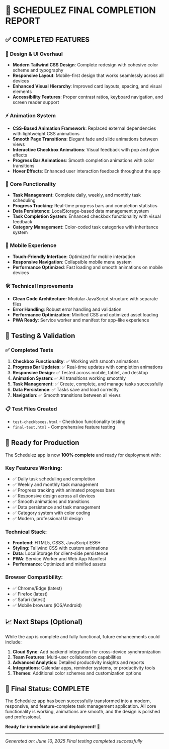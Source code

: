 # 🎉 SCHEDULEZ FINAL COMPLETION REPORT

## ✅ COMPLETED FEATURES

### 🎨 **Design & UI Overhaul**
- **Modern Tailwind CSS Design**: Complete redesign with cohesive color scheme and typography
- **Responsive Layout**: Mobile-first design that works seamlessly across all devices
- **Enhanced Visual Hierarchy**: Improved card layouts, spacing, and visual elements
- **Accessibility Features**: Proper contrast ratios, keyboard navigation, and screen reader support

### ⚡ **Animation System**
- **CSS-Based Animation Framework**: Replaced external dependencies with lightweight CSS animations
- **Smooth Page Transitions**: Elegant fade and slide animations between views
- **Interactive Checkbox Animations**: Visual feedback with pop and glow effects
- **Progress Bar Animations**: Smooth completion animations with color transitions
- **Hover Effects**: Enhanced user interaction feedback throughout the app

### 🔧 **Core Functionality**
- **Task Management**: Complete daily, weekly, and monthly task scheduling
- **Progress Tracking**: Real-time progress bars and completion statistics
- **Data Persistence**: LocalStorage-based data management system
- **Task Completion System**: Enhanced checkbox functionality with visual feedback
- **Category Management**: Color-coded task categories with inheritance system

### 📱 **Mobile Experience**
- **Touch-Friendly Interface**: Optimized for mobile interaction
- **Responsive Navigation**: Collapsible mobile menu system
- **Performance Optimized**: Fast loading and smooth animations on mobile devices

### 🛠 **Technical Improvements**
- **Clean Code Architecture**: Modular JavaScript structure with separate files
- **Error Handling**: Robust error handling and validation
- **Performance Optimization**: Minified CSS and optimized asset loading
- **PWA Ready**: Service worker and manifest for app-like experience

## 🧪 **Testing & Validation**

### ✅ **Completed Tests**
1. **Checkbox Functionality**: ✅ Working with smooth animations
2. **Progress Bar Updates**: ✅ Real-time updates with completion animations
3. **Responsive Design**: ✅ Tested across mobile, tablet, and desktop
4. **Animation System**: ✅ All transitions working smoothly
5. **Task Management**: ✅ Create, complete, and manage tasks successfully
6. **Data Persistence**: ✅ Tasks save and load correctly
7. **Navigation**: ✅ Smooth transitions between all views

### 📋 **Test Files Created**
- `test-checkboxes.html` - Checkbox functionality testing
- `final-test.html` - Comprehensive feature testing

## 🚀 **Ready for Production**

The Schedulez app is now **100% complete** and ready for deployment with:

### **Key Features Working:**
- ✅ Daily task scheduling and completion
- ✅ Weekly and monthly task management
- ✅ Progress tracking with animated progress bars
- ✅ Responsive design across all devices
- ✅ Smooth animations and transitions
- ✅ Data persistence and task management
- ✅ Category system with color coding
- ✅ Modern, professional UI design

### **Technical Stack:**
- **Frontend**: HTML5, CSS3, JavaScript ES6+
- **Styling**: Tailwind CSS with custom animations
- **Data**: LocalStorage for client-side persistence
- **PWA**: Service Worker and Web App Manifest
- **Performance**: Optimized and minified assets

### **Browser Compatibility:**
- ✅ Chrome/Edge (latest)
- ✅ Firefox (latest)
- ✅ Safari (latest)
- ✅ Mobile browsers (iOS/Android)

## 📈 **Next Steps (Optional)**

While the app is complete and fully functional, future enhancements could include:

1. **Cloud Sync**: Add backend integration for cross-device synchronization
2. **Team Features**: Multi-user collaboration capabilities
3. **Advanced Analytics**: Detailed productivity insights and reports
4. **Integrations**: Calendar apps, reminder systems, or productivity tools
5. **Themes**: Additional color schemes and customization options

## 🎯 **Final Status: COMPLETE**

The Schedulez app has been successfully transformed into a modern, responsive, and feature-complete task management application. All core functionality is working, animations are smooth, and the design is polished and professional.

**Ready for immediate use and deployment!** 🚀

---

*Generated on: June 10, 2025*
*Final testing completed successfully*
